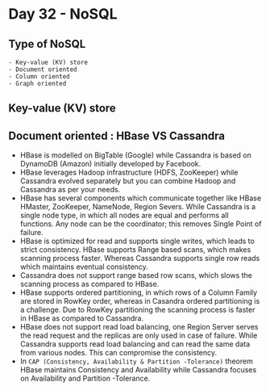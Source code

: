 # Day 32 - NoSQL

## Type of NoSQL
	- Key-value (KV) store
	- Document oriented
	- Column oriented
	- Graph oriented

## Key-value (KV) store

## Document oriented : HBase VS Cassandra 
- HBase is modelled on BigTable (Google) while Cassandra is based on DynamoDB (Amazon) initially developed by Facebook.
- HBase leverages Hadoop infrastructure (HDFS, ZooKeeper) while Cassandra evolved separately but you can combine Hadoop and Cassandra as per your needs.
- HBase has several components which communicate together like HBase HMaster, ZooKeeper, NameNode, Region Severs. While Cassandra is a single node type, in which all nodes are equal and performs all functions. Any node can be the coordinator; this removes Single Point of failure.
- HBase is optimized for read and supports single writes, which leads to strict consistency. HBase supports Range based scans, which makes scanning process faster. Whereas Cassandra supports single row reads which maintains eventual consistency.
- Cassandra does not support range based row scans, which slows the scanning process as compared to HBase.
- HBase supports ordered partitioning, in which rows of a Column Family are stored in RowKey order, whereas in Casandra ordered partitioning is a challenge. Due to RowKey partitioning the scanning process is faster in HBase as compared to Cassandra.
- HBase does not support read load balancing, one Region Server serves the read request and the replicas are only used in case of failure. While Cassandra supports read load balancing and can read the same data from various nodes. This can compromise the consistency.
- In `CAP (Consistency, Availability & Partition -Tolerance)` theorem HBase maintains Consistency and Availability while Cassandra focuses on Availability and Partition -Tolerance.
